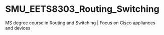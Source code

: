 # SMU_EETS8303_Routing_Switching
MS degree course in Routing and Switching | Focus on Cisco appliances and devices
